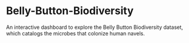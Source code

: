 # Belly-Button-Biodiversity
An interactive dashboard to explore the Belly Button Biodiversity dataset, which catalogs the microbes that colonize human navels.

